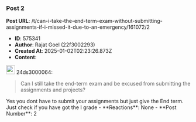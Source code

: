 ### Post 2
**Post URL**: /t/can-i-take-the-end-term-exam-without-submitting-assignments-if-i-missed-it-due-to-an-emergency/161072/2
- **ID**: 575341
- **Author**: Rajat Goel (22f3002293)
- **Created At**: 2025-01-02T02:23:26.873Z
- **Content**:  
  <aside class="quote group-ds-students" data-username="24ds3000064" data-post="1" data-topic="161072">
<div class="title">
<div class="quote-controls"></div>
<img loading="lazy" alt="" width="24" height="24" src="https://dub1.discourse-cdn.com/flex013/user_avatar/discourse.onlinedegree.iitm.ac.in/24ds3000064/48/111221_2.png" class="avatar"> 24ds3000064:</div>
<blockquote>
Can I still take the end-term exam and be excused from submitting the assignments and projects?
</blockquote>
</aside>
Yes you dont have to submit your assignments but just give the End term. Just check if you have got the I grade
- **Reactions**: None
- **Post Number**: 2

